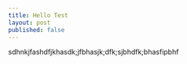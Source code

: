 ```yaml
---
title: Hello Test
layout: post
published: false
---
```

sdhnkjfashdfjkhasdk;jfbhasjk;dfk;sjbhdfk;bhasfipbhf